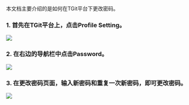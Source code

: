 本文档主要介绍的是如何在TGit平台下更改密码。

### 1. 首先在TGit平台上，点击Profile Setting。
![](https://mc.qcloudimg.com/static/img/5522c138370e7c60d07018c345be3177/image.png)

### 2. 在右边的导航栏中点击Password。
![](https://mc.qcloudimg.com/static/img/99217a21ad6f347e91254283e95b413f/ChangePwd.png)

### 3. 在更改密码页面，输入新密码和重复一次新密码，即可更改密码。
![](https://mc.qcloudimg.com/static/img/da3d2995b5480c4d23373372b21893e7/savePwd.png)
